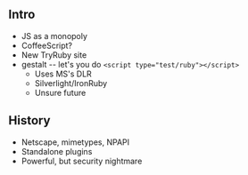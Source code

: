 Intro
-----

* JS as a monopoly
* CoffeeScript?
* New TryRuby site
* gestalt -- let's you do `<script type="test/ruby"></script>`
  * Uses MS's DLR
  * Silverlight/IronRuby
  * Unsure future

History
-------

* Netscape, mimetypes, NPAPI
* Standalone plugins
* Powerful, but security nightmare
